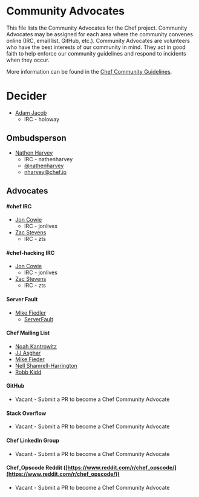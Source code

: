 <!-- This is a generated file. Please do not edit directly -->
<!-- Modify ADVOCATES.toml file and run `rake advocates:generate` to regenerate -->

# Community Advocates

This file lists the Community Advocates for the Chef project.  Community
Advocates may be assigned for each area where the community convenes online
(IRC, email list, GitHub, etc.).  Community Advocates are volunteers who have
the best interests of our community in mind.  They act in good faith to help
enforce our community guidelines and respond to incidents when they occur.

More information can be found in the [Chef Community Guidelines](https://github.com/chef/chef-rfc/blob/master/rfc020-community-guidelines.md).

# Decider

* [Adam Jacob](https://github.com/adamhjk)
  * IRC - holoway

## Ombudsperson

* [Nathen Harvey](https://github.com/nathenharvey)
  * IRC - nathenharvey
  * [@nathenharvey](https://twitter.com/nathenharvey)
  * [nharvey@chef.io](mailto:nharvey@chef.io)

## Advocates


#### \#chef IRC
* [Jon Cowie](https://github.com/jonlives)
  * IRC - jonlives
* [Zac Stevens](https://github.com/zts)
  * IRC - zts

#### \#chef-hacking IRC
* [Jon Cowie](https://github.com/jonlives)
  * IRC - jonlives
* [Zac Stevens](https://github.com/zts)
  * IRC - zts

#### Server Fault
* [Mike Fiedler](https://github.com/miketheman)
  * [ServerFault](http://serverfault.com/users/7309/mike-fiedler)

#### Chef Mailing List
* [Noah Kantrowitz](https://github.com/coderanger)
* [JJ Asghar](https://github.com/jjasghar)
* [Mike Fieder](https://github.com/miketheman)
* [Nell Shamrell-Harrington](https://github.com/nshamrell)
* [Robb Kidd](https://github.com/robbkidd)

#### GitHub
* Vacant - Submit a PR to become a Chef Community Advocate

#### Stack Overflow
* Vacant - Submit a PR to become a Chef Community Advocate

#### Chef LinkedIn Group
* Vacant - Submit a PR to become a Chef Community Advocate

#### Chef_Opscode Reddit ([https://www.reddit.com/r/chef_opscode/](https://www.reddit.com/r/chef_opscode/))
* Vacant - Submit a PR to become a Chef Community Advocate
